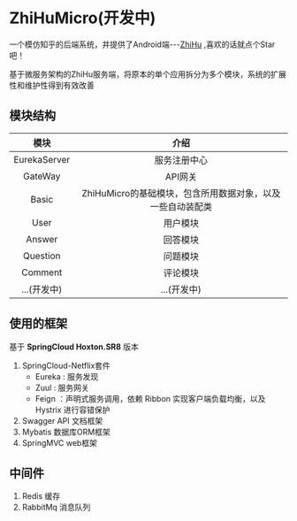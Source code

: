 # ZhiHuMicro(开发中)

一个模仿知乎的后端系统，并提供了Android端---[ZhiHu](https://github.com/LinRuiiXin/ZhiHu) ,喜欢的话就点个Star吧！

基于微服务架构的ZhiHu服务端，将原本的单个应用拆分为多个模块，系统的扩展性和维护性得到有效改善

## 模块结构

|     模块     |                            介绍                            |
| :----------: | :--------------------------------------------------------: |
| EurekaServer |                        服务注册中心                        |
|   GateWay    |                          API网关                           |
|    Basic     | ZhiHuMicro的基础模块，包含所用数据对象，以及一些自动装配类 |
|     User     |                          用户模块                          |
|    Answer    |                          回答模块                          |
|   Question   |                          问题模块                          |
|   Comment    |                          评论模块                          |
| ...(开发中)  |                        ...(开发中)                         |



## 使用的框架 

基于 **SpringCloud Hoxton.SR8** 版本

1. SpringCloud-Netflix套件
   - Eureka : 服务发现
   - Zuul : 服务网关
   - Feign ：声明式服务调用，依赖 Ribbon 实现客户端负载均衡，以及 Hystrix 进行容错保护
2. Swagger API 文档框架
3. Mybatis 数据库ORM框架
4. SpringMVC web框架

## 中间件

1. Redis 缓存
2. RabbitMq 消息队列

